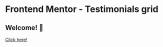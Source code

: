 # Frontend Mentor - Testimonials grid 

## Welcome! 👋


[Click here!](https://testimonials-grid-section-main-jiment4.netlify.app/) 

